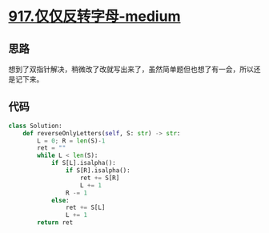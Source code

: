 # [917.仅仅反转字母-medium](https://leetcode-cn.com/problems/reverse-only-letters/)

## 思路
想到了双指针解决，稍微改了改就写出来了，虽然简单题但也想了有一会，所以还是记下来。

## 代码
```python
class Solution:
    def reverseOnlyLetters(self, S: str) -> str:
        L = 0; R = len(S)-1
        ret = ""
        while L < len(S):
            if S[L].isalpha():
                if S[R].isalpha():
                    ret += S[R]
                    L += 1
                R -= 1
            else:
                ret += S[L]
                L += 1
        return ret
```
